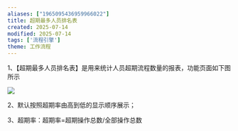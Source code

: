 ```yaml
---
aliases: ["1965095436959966022"]
title: 超期最多人员排名表
created: 2025-07-14
modified: 2025-07-14
tags: ['流程引擎']
theme: 工作流程
---
```


1、【超期最多人员排名表】是用来统计人员超期流程数量的报表，功能页面如下图所示

![](448e95381406e1496e60a56771f6eff2.jpg)

2、默认按照超期率由高到低的显示顺序展示；

3、超期率：超期率=超期操作总数/全部操作总数